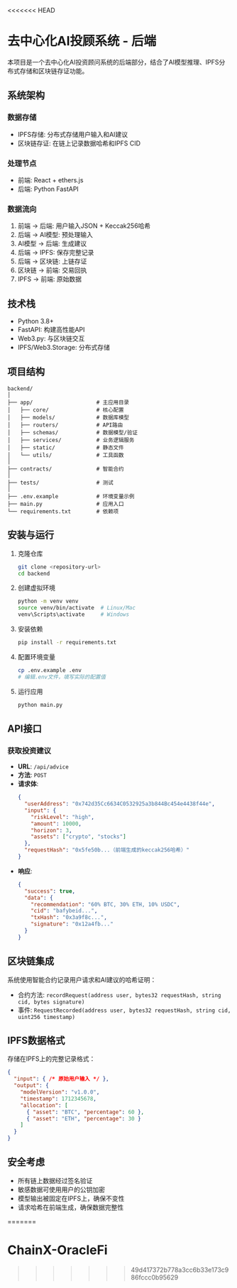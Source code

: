 <<<<<<< HEAD
# 去中心化AI投顾系统 - 后端

本项目是一个去中心化AI投资顾问系统的后端部分，结合了AI模型推理、IPFS分布式存储和区块链存证功能。

## 系统架构

### 数据存储
- IPFS存储: 分布式存储用户输入和AI建议
- 区块链存证: 在链上记录数据哈希和IPFS CID

### 处理节点
- 前端: React + ethers.js
- 后端: Python FastAPI

### 数据流向
1. 前端 -> 后端: 用户输入JSON + Keccak256哈希
2. 后端 -> AI模型: 预处理输入
3. AI模型 -> 后端: 生成建议
4. 后端 -> IPFS: 保存完整记录
5. 后端 -> 区块链: 上链存证
6. 区块链 -> 前端: 交易回执
7. IPFS -> 前端: 原始数据

## 技术栈

- Python 3.8+
- FastAPI: 构建高性能API
- Web3.py: 与区块链交互
- IPFS/Web3.Storage: 分布式存储

## 项目结构

```
backend/
│
├── app/                    # 主应用目录
│   ├── core/               # 核心配置
│   ├── models/             # 数据库模型
│   ├── routers/            # API路由
│   ├── schemas/            # 数据模型/验证
│   ├── services/           # 业务逻辑服务
│   ├── static/             # 静态文件
│   └── utils/              # 工具函数
│
├── contracts/              # 智能合约
│
├── tests/                  # 测试
│
├── .env.example            # 环境变量示例
├── main.py                 # 应用入口
└── requirements.txt        # 依赖项
```

## 安装与运行

1. 克隆仓库
   ```bash
   git clone <repository-url>
   cd backend
   ```

2. 创建虚拟环境
   ```bash
   python -m venv venv
   source venv/bin/activate  # Linux/Mac
   venv\Scripts\activate     # Windows
   ```

3. 安装依赖
   ```bash
   pip install -r requirements.txt
   ```

4. 配置环境变量
   ```bash
   cp .env.example .env
   # 编辑.env文件，填写实际的配置值
   ```

5. 运行应用
   ```bash
   python main.py
   ```

## API接口

### 获取投资建议

- **URL**: `/api/advice`
- **方法**: `POST`
- **请求体**:
  ```json
  {
    "userAddress": "0x742d35Cc6634C0532925a3b844Bc454e4438f44e",
    "input": {
      "riskLevel": "high",
      "amount": 10000,
      "horizon": 3,
      "assets": ["crypto", "stocks"]
    },
    "requestHash": "0x5fe50b...（前端生成的keccak256哈希）"
  }
  ```
- **响应**:
  ```json
  {
    "success": true,
    "data": {
      "recommendation": "60% BTC, 30% ETH, 10% USDC",
      "cid": "bafybeid...",
      "txHash": "0x3a9f8c...",
      "signature": "0x12a4fb..."
    }
  }
  ```

## 区块链集成

系统使用智能合约记录用户请求和AI建议的哈希证明：

- 合约方法: `recordRequest(address user, bytes32 requestHash, string cid, bytes signature)`
- 事件: `RequestRecorded(address user, bytes32 requestHash, string cid, uint256 timestamp)`

## IPFS数据格式

存储在IPFS上的完整记录格式：

```json
{
  "input": { /* 原始用户输入 */ },
  "output": {
    "modelVersion": "v1.0.0",
    "timestamp": 1712345678,
    "allocation": [
      { "asset": "BTC", "percentage": 60 },
      { "asset": "ETH", "percentage": 30 }
    ]
  }
}
```

## 安全考虑

- 所有链上数据经过签名验证
- 敏感数据可使用用户的公钥加密
- 模型输出被固定在IPFS上，确保不变性
- 请求哈希在前端生成，确保数据完整性

=======
# ChainX-OracleFi
>>>>>>> 49d417372b778a3cc6b33e173c986fccc0b95629
